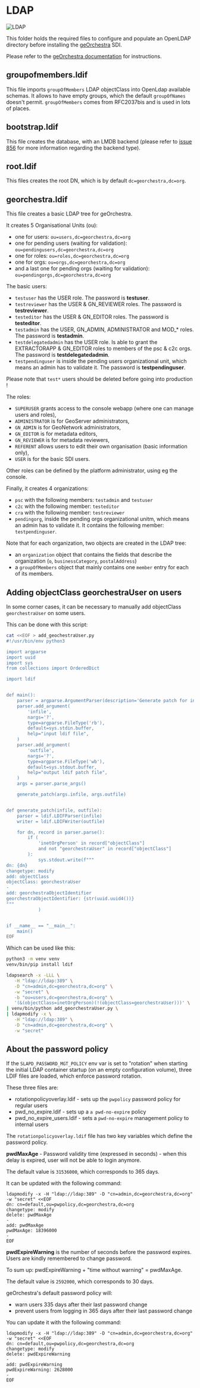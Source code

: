 # LDAP

![LDAP](https://github.com/georchestra/georchestra/workflows/LDAP/badge.svg)

This folder holds the required files to configure and populate an OpenLDAP directory before installing the [geOrchestra](http://www.georchestra.org) SDI.

Please refer to the [geOrchestra documentation](https://github.com/georchestra/georchestra/blob/master/docsv1/setup/openldap.md) for instructions.

## groupofmembers.ldif

This file imports ```groupOfMembers``` LDAP objectClass into OpenLdap available schemas. It allows to have empty groups, which the default ```groupOfNames``` doesn't permit. ```groupOfMembers``` comes from RFC2037bis and is used in lots of places.

## bootstrap.ldif

This file creates the database, with an LMDB backend (please refer to [issue 856](https://github.com/georchestra/georchestra/issues/856) for more information regarding the backend type).


## root.ldif

This files creates the root DN, which is by default ```dc=georchestra,dc=org```.


## georchestra.ldif

This file creates a basic LDAP tree for geOrchestra.

It creates 5 Organisational Units (ou):
 * one for users: ```ou=users,dc=georchestra,dc=org```
 * one for pending users (waiting for validation): ```ou=pendingusers,dc=georchestra,dc=org```
 * one for roles: ```ou=roles,dc=georchestra,dc=org```
 * one for orgs: ```ou=orgs,dc=georchestra,dc=org```
 * and a last one for pending orgs (waiting for validation): ```ou=pendingorgs,dc=georchestra,dc=org```

The basic users:
 * ```testuser``` has the USER role. The password is **testuser**.
 * ```testreviewer``` has the USER & GN_REVIEWER roles. The password is **testreviewer**.
 * ```testeditor``` has the USER & GN_EDITOR roles. The password is **testeditor**.
 * ```testadmin``` has the USER, GN_ADMIN, ADMINISTRATOR and MOD_* roles. The password is **testadmin**.
 * ```testdelegatedadmin``` has the USER role. Is able to grant the EXTRACTORAPP & GN_EDITOR roles to members of the psc & c2c orgs. The password is **testdelegatedadmin**.
 * ```testpendinguser``` is inside the pending users organizational unit, which means an admin has to validate it. The password is **testpendinguser**.

Please note that `test*` users should be deleted before going into production !

The roles:
 * ```SUPERUSER``` grants access to the console webapp (where one can manage users and roles),
 * ```ADMINISTRATOR``` is for GeoServer administrators,
 * ```GN_ADMIN``` is for GeoNetwork administrators,
 * ```GN_EDITOR``` is for metadata editors,
 * ```GN_REVIEWER``` is for metadata reviewers,
 * ```REFERENT``` allows users to edit their own organisation (basic information only),
 * ```USER``` is for the basic SDI users.

Other roles can be defined by the platform administrator, using eg the console.

Finally, it creates 4 organizations:
 * `psc` with the following members: `testadmin` and `testuser`
 * `c2c` with the following member: `testeditor`
 * `cra` with the following member: `testreviewer`
 * `pendingorg`, inside the pending orgs organizational unitm, which means an admin has to validate it. It contains the following member: `testpendinguser`.

Note that for each organization, two objects are created in the LDAP tree:
 * an `organization` object that contains the fields that describe the organization (`o`, `businessCategory`, `postalAddress`)
 * a `groupOfMembers` object that mainly contains one `member` entry for each of its members.


## Adding objectClass georchestraUser on users

In some corner cases, it can be necessary to manually add objectClass `georchestraUser` on some users.

This can be done with this script:

```bash
cat <<EOF > add_geochestraUser.py
#!/usr/bin/env python3

import argparse
import uuid
import sys
from collections import OrderedDict

import ldif


def main():
    parser = argparse.ArgumentParser(description='Generate patch for incomplete LDAP georchestra users.')
    parser.add_argument(
        'infile',
        nargs='?',
        type=argparse.FileType('rb'),
        default=sys.stdin.buffer,
        help="input ldif file",
    )
    parser.add_argument(
        'outfile',
        nargs='?',
        type=argparse.FileType('wb'),
        default=sys.stdout.buffer,
        help="output ldif patch file",
    )
    args = parser.parse_args()

    generate_patch(args.infile, args.outfile)


def generate_patch(infile, outfile):
    parser = ldif.LDIFParser(infile)
    writer = ldif.LDIFWriter(outfile)

    for dn, record in parser.parse():
        if (
            'inetOrgPerson' in record["objectClass"]
            and not "georchestraUser" in record["objectClass"]
        ):
            sys.stdout.write(f"""
dn: {dn}
changetype: modify
add: objectClass
objectClass: georchestraUser
-
add: georchestraObjectIdentifier
georchestraObjectIdentifier: {str(uuid.uuid4())}
"""
            )


if __name__ == "__main__":
    main()
EOF
```

Which can be used like this:

```bash
python3 -m venv venv
venv/bin/pip install ldif

ldapsearch -x -LLL \
   -H "ldap://ldap:389" \
   -D "cn=admin,dc=georchestra,dc=org" \
   -w "secret" \
   -b "ou=users,dc=georchestra,dc=org" \
   '(&(objectClass=inetOrgPerson)(!(objectClass=georchestraUser)))' \
| venv/bin/python add_georchestraUser.py \
| ldapmodify -x \
   -H "ldap://ldap:389" \
   -D "cn=admin,dc=georchestra,dc=org" \
   -w "secret"
```

## About the password policy

If the `SLAPD_PASSWORD_MGT_POLICY` env var is set to "rotation" when starting the initial LDAP container startup (on an empty configuration volume), three LDIF files are loaded, which enforce password rotation.

These three files are:
 * rotationpolicyoverlay.ldif - sets up the `pwpolicy` password policy for regular users
 * pwd_no_expire.ldif - sets up a `a pwd-no-expire` policy
 * pwd_no_expire_users.ldif - sets a `pwd-no-expire` management policy to internal users


The `rotationpolicyoverlay.ldif` file has two key variables which define the password policy.


**pwdMaxAge** - Password validity time (expressed in seconds) - when this delay is expired, user will not be able to login anymore. 


The default value is `31536000`, which corresponds to 365 days.

It can be updated with the following command:

```
ldapmodify -x -H "ldap://ldap:389" -D "cn=admin,dc=georchestra,dc=org" -w "secret" <<EOF
dn: cn=default,ou=pwpolicy,dc=georchestra,dc=org
changetype: modify
delete: pwdMaxAge
-
add: pwdMaxAge
pwdMaxAge: 18396000
-
EOF
```


**pwdExpireWarning** is the number of seconds before the password expires. Users are kindly remembered to change password. 

To sum up: pwdExpireWarning + "time without warning" = pwdMaxAge.

The default value is `2592000`, which corresponds to 30 days.

geOrchestra's default password policy will:

* warn users 335 days after their last password change
* prevent users from logging in 365 days after their last password change


You can update it with the following command:

```
ldapmodify -x -H "ldap://ldap:389" -D "cn=admin,dc=georchestra,dc=org" -w "secret" <<EOF
dn: cn=default,ou=pwpolicy,dc=georchestra,dc=org
changetype: modify
delete: pwdExpireWarning
-
add: pwdExpireWarning
pwdExpireWarning: 2628000
-
EOF
```
